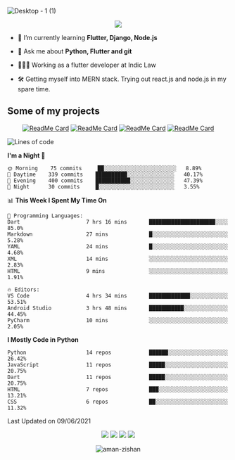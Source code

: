 


<!--
**Aman-zishan/Aman-zishan** is a ✨ _special_ ✨ repository because its `README.md` (this file) appears on your GitHub profile.-->


![Desktop - 1 (1)](https://user-images.githubusercontent.com/55238388/120219106-52faa280-c258-11eb-881b-f68df4583350.png)

<!--
<p align="center"> <a href="https://github.com/ryo-ma/github-profile-trophy"><img src="https://github-profile-trophy.vercel.app/?username=aman-zishan" alt="aman-zishan" /></a> </p> -->

<div align="center">
  
![](https://github-readme-stats.vercel.app/api?username=Aman-zishan&count_private=true&theme=dark&show_icons=true&include_all_commits=true)

</div>


- 🌱 I’m currently learning **Flutter, Django, Node.js**

- 💬 Ask me about **Python, Flutter and git**

- 👩🏻‍💻 Working as a flutter developer at Indic Law

- 🛠 Getting myself into MERN stack. Trying out react.js and node.js in my spare time.






## Some of my projects

<div align="center">

[![ReadMe Card](https://github-readme-stats.vercel.app/api/pin/?username=Aman-zishan&repo=textextractor2.0&theme=dark)](https://github.com/Aman-zishan/textextractor2.0)
[![ReadMe Card](https://github-readme-stats.vercel.app/api/pin/?username=Aman-zishan&repo=DocScanner&theme=dark)](https://github.com/Aman-zishan/DocScanner)
[![ReadMe Card](https://github-readme-stats.vercel.app/api/pin/?username=Aman-zishan&repo=textextractor&theme=dark)](https://github.com/Aman-zishan/textextractor)
[![ReadMe Card](https://github-readme-stats.vercel.app/api/pin/?username=Aman-zishan&repo=palliative-care-clinic&theme=dark)](https://github.com/Aman-zishan/palliative-care-clinic)

</div>

<!--START_SECTION:waka-->
![Lines of code](https://img.shields.io/badge/From%20Hello%20World%20I%27ve%20Written-664498%20lines%20of%20code-blue)

**I'm a Night 🦉** 

```text
🌞 Morning    75 commits     ██░░░░░░░░░░░░░░░░░░░░░░░   8.89% 
🌆 Daytime    339 commits    ██████████░░░░░░░░░░░░░░░   40.17% 
🌃 Evening    400 commits    ███████████░░░░░░░░░░░░░░   47.39% 
🌙 Night      30 commits     █░░░░░░░░░░░░░░░░░░░░░░░░   3.55%

```


📊 **This Week I Spent My Time On** 

```text
💬 Programming Languages: 
Dart                     7 hrs 16 mins       █████████████████████░░░░   85.0% 
Markdown                 27 mins             █░░░░░░░░░░░░░░░░░░░░░░░░   5.28% 
YAML                     24 mins             █░░░░░░░░░░░░░░░░░░░░░░░░   4.68% 
XML                      14 mins             ░░░░░░░░░░░░░░░░░░░░░░░░░   2.83% 
HTML                     9 mins              ░░░░░░░░░░░░░░░░░░░░░░░░░   1.91%

🔥 Editors: 
VS Code                  4 hrs 34 mins       █████████████░░░░░░░░░░░░   53.51% 
Android Studio           3 hrs 48 mins       ███████████░░░░░░░░░░░░░░   44.45% 
PyCharm                  10 mins             ░░░░░░░░░░░░░░░░░░░░░░░░░   2.05%

```

**I Mostly Code in Python** 

```text
Python                   14 repos            ██████░░░░░░░░░░░░░░░░░░░   26.42% 
JavaScript               11 repos            █████░░░░░░░░░░░░░░░░░░░░   20.75% 
Dart                     11 repos            █████░░░░░░░░░░░░░░░░░░░░   20.75% 
HTML                     7 repos             ███░░░░░░░░░░░░░░░░░░░░░░   13.21% 
CSS                      6 repos             ██░░░░░░░░░░░░░░░░░░░░░░░   11.32%

```



 Last Updated on 09/06/2021
<!--END_SECTION:waka-->



  <p align="center">

  <p align="center">
    <a href="https://twitter.com/zishanaman" alt="Twitter"><img src="https://user-images.githubusercontent.com/55238388/120218223-0793c480-c257-11eb-9be6-06ea73b01430.png"></a>
    <a href="https://www.linkedin.com/in/aman-zishan/" alt="Linkedin"><img src="https://user-images.githubusercontent.com/55238388/120218464-65c0a780-c257-11eb-9b12-3c14e8278bf5.png"></a>
    <a href="mailto:amanzishan.az@gmail.com" alt="Contact me"><img src="https://user-images.githubusercontent.com/55238388/120218600-9d2f5400-c257-11eb-93d6-92740f5ca780.png"></a>
    <a href="https://youtube.com/channel/UCIe6F1qZLZp1ON84Mv6XHSQ" alt="My site"><img src="https://user-images.githubusercontent.com/55238388/120218709-c8b23e80-c257-11eb-823d-b7260f89374e.png"></a>
  </p>
</p>

<p align="center"> <img src="https://komarev.com/ghpvc/?username=aman-zishan&label=Profile%20views&color=0e75b6&style=flat" alt="aman-zishan" /> </p>









